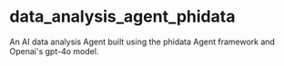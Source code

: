 # data_analysis_agent_phidata
An AI data analysis Agent built using the phidata Agent framework and Openai's gpt-4o model.
